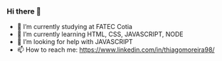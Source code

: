 ### Hi there 👋


- 🔭 I’m currently studying at FATEC Cotia
- 🌱 I’m currently learning HTML, CSS, JAVASCRIPT, NODE
- 🤔 I’m looking for help with JAVASCRIPT
- 📫 How to reach me: https://www.linkedin.com/in/thiagomoreira98/
